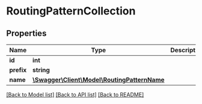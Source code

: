 # RoutingPatternCollection

## Properties
Name | Type | Description | Notes
------------ | ------------- | ------------- | -------------
**id** | **int** |  | [optional] 
**prefix** | **string** |  | 
**name** | [**\Swagger\Client\Model\RoutingPatternName**](RoutingPatternName.md) |  | [optional] 

[[Back to Model list]](../README.md#documentation-for-models) [[Back to API list]](../README.md#documentation-for-api-endpoints) [[Back to README]](../README.md)


